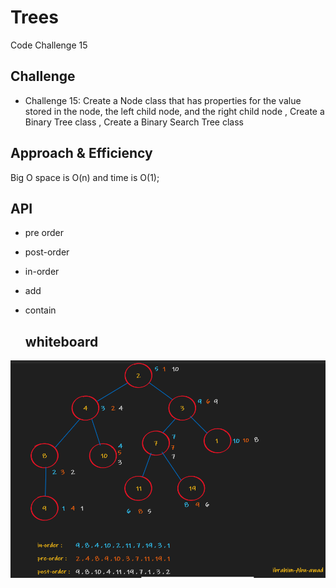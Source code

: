 # Trees

Code Challenge 15

## Challenge

* Challenge 15: Create a Node class that has properties for the value stored in the node, the left child node, and the right child node , Create a Binary Tree class , Create a Binary Search Tree class


## Approach & Efficiency


Big O space is O(n) and time is O(1);

## API
 
- pre order
- post-order
- in-order
- add 
- contain

  
  ## whiteboard 

 ![](./treesEdit.PNG)

